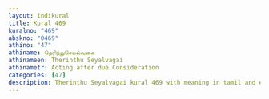 ```yaml
---
layout: indikural
title: Kural 469
kuralno: "469"
abskno: "0469"
athino: "47"
athiname: தெரிந்துசெயல்வகை
athinameen: Therinthu Seyalvagai
athinametr: Acting after due Consideration
categories: [47]
description: Therinthu Seyalvagai kural 469 with meaning in tamil and english 
---
```


